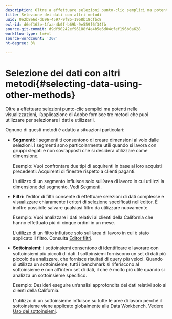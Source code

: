 ```yaml
---
description: Oltre a effettuare selezioni punto-clic semplici ma potenti nelle visualizzazioni, l’applicazione di Adobe fornisce tre metodi che puoi utilizzare per selezionare i dati e utilizzarli.
title: Selezione dei dati con altri metodi
uuid: 0e2b8e6d-d696-4597-9f85-1968b18cfbc8
exl-id: d6ef163e-1faa-4b0f-b69b-9e559f6f34fb
source-git-commit: d9df90242ef96188f4e4b5e6d04cfef196b0a628
workflow-type: tm+mt
source-wordcount: '307'
ht-degree: 3%

---
```


# Selezione dei dati con altri metodi{#selecting-data-using-other-methods}

Oltre a effettuare selezioni punto-clic semplici ma potenti nelle visualizzazioni, l’applicazione di Adobe fornisce tre metodi che puoi utilizzare per selezionare i dati e utilizzarli.

Ognuno di questi metodi è adatto a situazioni particolari:

* **Segmenti:** i segmenti ti consentono di creare dimensioni al volo dalle selezioni. I segmenti sono particolarmente utili quando si lavora con gruppi slegati e non sovrapposti che si desidera utilizzare come dimensione.

   Esempio: Vuoi confrontare due tipi di acquirenti in base ai loro acquisti precedenti: Acquirenti di finestre rispetto a clienti paganti.

   L’utilizzo di un segmento influisce solo sull’area di lavoro in cui utilizzi la dimensione del segmento. Vedi [Segmenti](../../../../home/c-get-started/c-analysis-vis/c-seg/c-seg.md#concept-71a333e5c7334e0489c76fca95862fbc).

* **Filtri:** l’editor di filtri consente di effettuare selezioni di dati complesse e visualizzare chiaramente i criteri di selezione specificati nell’editor. È inoltre possibile salvare qualsiasi filtro da utilizzare nuovamente.

   Esempio: Vuoi analizzare i dati relativi ai clienti della California che hanno effettuato più di cinque ordini in un mese.

   L’utilizzo di un filtro influisce solo sull’area di lavoro in cui è stato applicato il filtro. Consulta [Editor filtri](../../../../home/c-get-started/c-analysis-vis/c-filter-editors/c-filter-editors.md#concept-2f343ecbed8240f18b0c1f1eccef11e3).

* **Sottoinsiemi:**  i sottoinsiemi consentono di identificare e lavorare con sottoinsiemi più piccoli di dati. I sottoinsiemi forniscono un set di dati più piccolo da analizzare, che fornisce risultati di query più veloci. Quando si utilizza un sottoinsieme, tutti i benchmark si riferiscono al sottoinsieme e non all’intero set di dati, il che è molto più utile quando si analizza un sottoinsieme specifico.

   Esempio: Desideri eseguire un’analisi approfondita dei dati relativi solo ai clienti della California.

   L&#39;utilizzo di un sottoinsieme influisce su tutte le aree di lavoro perché il sottoinsieme viene applicato globalmente alla Data Workbench. Vedere [Uso dei sottoinsiemi](../../../../home/c-get-started/c-vis/c-wk-subsets/c-wk-subsets.md#concept-43809322b6374d5cb2536630a13e943b).
